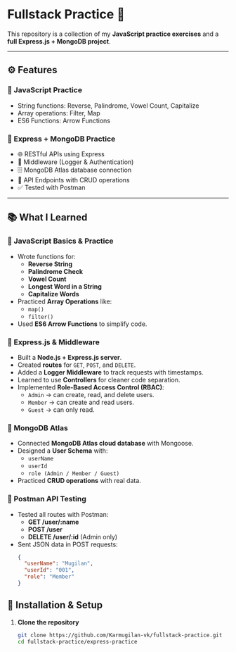 # Fullstack Practice 🚀

This repository is a collection of my **JavaScript practice exercises** and a **full Express.js + MongoDB project**.  


---

## ⚙️ Features

### 🔹 JavaScript Practice
- String functions: Reverse, Palindrome, Vowel Count, Capitalize
- Array operations: Filter, Map
- ES6 Functions: Arrow Functions

### 🔹 Express + MongoDB Practice
- 🌐 RESTful APIs using Express
- 🔑 Middleware (Logger & Authentication)
- 🗄️ MongoDB Atlas database connection
- 📡 API Endpoints with CRUD operations
- ✅ Tested with Postman

---

## 📚 What I Learned

### 🔹 JavaScript Basics & Practice
- Wrote functions for:
  - **Reverse String**
  - **Palindrome Check**
  - **Vowel Count**
  - **Longest Word in a String**
  - **Capitalize Words**
- Practiced **Array Operations** like:
  - `map()`  
  - `filter()`  
- Used **ES6 Arrow Functions** to simplify code.

### 🔹 Express.js & Middleware
- Built a **Node.js + Express.js server**.
- Created **routes** for `GET`, `POST`, and `DELETE`.
- Added a **Logger Middleware** to track requests with timestamps.
- Learned to use **Controllers** for cleaner code separation.
- Implemented **Role-Based Access Control (RBAC)**:
  - `Admin` → can create, read, and delete users.
  - `Member` → can create and read users.
  - `Guest` → can only read.

### 🔹 MongoDB Atlas
- Connected **MongoDB Atlas cloud database** with Mongoose.
- Designed a **User Schema** with:
  - `userName`
  - `userId`
  - `role (Admin / Member / Guest)`
- Practiced **CRUD operations** with real data.

### 🔹 Postman API Testing
- Tested all routes with Postman:
  - **GET /user/:name**
  - **POST /user**
  - **DELETE /user/:id** (Admin only)
- Sent JSON data in POST requests:
  ```json
  {
    "userName": "Mugilan",
    "userId": "001",
    "role": "Member"
  }

## 🔧 Installation & Setup

1. **Clone the repository**
   ```bash
   git clone https://github.com/Karmugilan-vk/fullstack-practice.git
   cd fullstack-practice/express-practice



